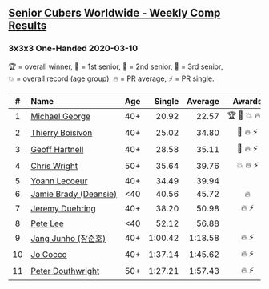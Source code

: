 <style>table {white-space: nowrap;}</style>

## [Senior Cubers Worldwide - Weekly Comp Results](/scw-comp/results/)
### 3x3x3 One-Handed 2020-03-10

<span style="white-space: nowrap;">🏆 = overall winner</span>, <span style="white-space: nowrap;">🥇 = 1st senior</span>, <span style="white-space: nowrap;">🥈 = 2nd senior</span>, <span style="white-space: nowrap;">🥉 = 3rd senior</span>, <span style="white-space: nowrap;">💥 = overall record (age group)</span>, <span style="white-space: nowrap;">🔥 = PR average</span>, <span style="white-space: nowrap;">⚡ = PR single</span>.

| # | Name | Age | Single | Average | Awards | Solve 1 | Solve 2 | Solve 3 | Solve 4 | Solve 5 | Video |
| :--: | :-- | :--: | --: | --: | :--: | --: | --: | --: | --: | --: | :-- |
| 1 | [Michael George](../../persons/michael_george/333oh.md) | 40+ | 20.92 | 22.57 | 🏆 🥇 💥 🔥 ⚡ | 22.37 | 20.92 | 23.99 | 24.34 | 21.36 | [Link](https://www.facebook.com/events/684510792316675/permalink/684649052302849/) |
| 2 | [Thierry Boisivon](../../persons/thierry_boisivon/333oh.md) | 40+ | 25.02 | 34.80 | 🥈 🔥 ⚡ | 25.02 | 33.08 | 45.05 | 40.78 | 30.55 | [Link](https://www.facebook.com/events/684510792316675/permalink/687069845394103/) |
| 3 | [Geoff Hartnell](../../persons/geoff_hartnell/333oh.md) | 40+ | 28.58 | 35.11 | 🥉 🔥 ⚡ | 37.63 | 32.99 | 36.23 | 36.10 | 28.58 | [Link](https://www.facebook.com/events/684510792316675/permalink/686046518829769/) |
| 4 | [Chris Wright](../../persons/chris_wright/333oh.md) | 50+ | 35.64 | 39.76 | 💥 🔥 ⚡ | 39.83 | 42.64 | 47.91 | 35.64 | 36.81 | [Link](https://www.facebook.com/events/684510792316675/permalink/685546418879779/) |
| 5 | [Yoann Lecoeur](../../persons/yoann_lecoeur/333oh.md) | 40+ | 34.49 | 39.94 |  | 34.49 | 44.62 | 44.73 | 35.21 | 39.99 | [Link](https://www.facebook.com/events/684510792316675/permalink/688048245296263/) |
| 6 | [Jamie Brady (Deansie)](../../persons/jamie_brady/333oh.md) | <40 | 40.56 | 45.72 | 🔥 | 52.23 | 1:01.18 | 41.51 | 43.42 | 40.56 | [Link](https://www.facebook.com/events/684510792316675/permalink/687277482040006/) |
| 7 | [Jeremy Duehring](../../persons/jeremy_duehring/333oh.md) | 40+ | 38.20 | 50.98 | 🔥 ⚡ | 1:03.34 | 48.58 | 1:02.24 | 42.13 | 38.20 | [Link](https://www.facebook.com/events/684510792316675/permalink/688923495208738/) |
| 8 | [Pete Lee](../../persons/pete_lee/333oh.md) | <40 | 52.12 | 56.88 |  | 54.04 | 1:00.99 | 52.12 | 57.47 | 59.14 | [Link](https://www.facebook.com/events/684510792316675/permalink/688409441926810/) |
| 9 | [Jang Junho (장준호)](../../persons/jang_junho/333oh.md) | 40+ | 1:00.42 | 1:18.58 | 🔥 ⚡ | 1:37.67 | 1:27.72 | 1:22.07 | 1:05.96 | 1:00.42 | [Link](https://www.facebook.com/events/684510792316675/permalink/688783208556100/) |
| 10 | [Jo Cocco](../../persons/jo_cocco/333oh.md) | 40+ | 1:37.14 | 1:45.62 | 🔥 ⚡ | 1:37.14 | 1:57.12 | 1:41.89 | 1:37.86 | DNF | [Link](https://www.facebook.com/events/164742401163863/permalink/168022254169211/) |
| 11 | [Peter Douthwright](../../persons/peter_douthwright/333oh.md) | 50+ | 1:27.21 | 1:57.43 | 🔥 ⚡ | 2:36.77 | 1:48.32 | 1:27.21 | DNS | DNS | [Link](https://www.facebook.com/events/684510792316675/permalink/688822721885482/) |

<!-- Global site tag (gtag.js) - Google Analytics -->
<script async src="https://www.googletagmanager.com/gtag/js?id=UA-86348435-3"></script>
<script>window.dataLayer = window.dataLayer || []; function gtag() {dataLayer.push(arguments);} gtag('js', new Date()); gtag('config', 'UA-86348435-3');</script>
